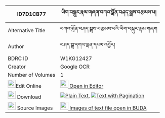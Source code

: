 |ID7D1CB77|ཡིག་བསྐུར་རྣམ་གཞག་བཀའ་བློན་བཤད་སྒྲས་བརྩམས་པ། 
| --- | --- 
|Alternative Title |བཀའ་བློན་བཤད་སྒྲས་བརྩམས་པའི་ཡིག་བསྐུར་རྣམ་གཞག
|Author| བཤད་སྒྲ་དགའ་ལྡན་དཔལ་འབྱོར།
|BDRC ID | W1KG12427
|Creator | Google OCR
|Number of Volumes| 1
|<img width="25" src="https://img.icons8.com/color/25/000000/edit-property.png">Edit Online| [<img width="25" src="https://avatars.githubusercontent.com/u/45091458?s=200&v=4"> Open in Editor](http://editor.openpecha.org/ID7D1CB77)
|<img width="25" src="https://img.icons8.com/fluent/48/000000/download-2.png"/>  Download | [![](https://img.icons8.com/color/20/000000/txt.png)Plain Text](https://github.com/Openpecha/ID7D1CB77/releases/download/v2/yikkur_namshyak_kalon_she_dra__plain_ID7D1CB77.zip), [![](https://img.icons8.com/color/20/000000/txt.png)Text with Pagination](https://github.com/Openpecha/ID7D1CB77/releases/download/v2/yikkur_namshyak_kalon_she_dra__pages_ID7D1CB77.zip)
|<img width="25" src="https://img.icons8.com/plasticine/100/000000/pictures-folder.png"/>  Source Images | [<img width="25" src="https://library.bdrc.io/icons/BUDA-small.svg"> Images of text file open in BUDA](https://library.bdrc.io/show/bdr:W1KG12427)